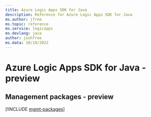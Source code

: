 ```yaml
---
title: Azure Logic Apps SDK for Java
description: Reference for Azure Logic Apps SDK for Java
ms.author: jfree
ms.topic: reference
ms.service: logicapps
ms.devlang: java
author: joshfree
ms.data: 10/19/2022
---
```

# Azure Logic Apps SDK for Java - preview

## Management packages - preview
[!INCLUDE [mgmt-packages](logic-apps-mgmt-index.md)]